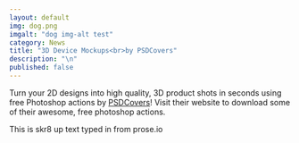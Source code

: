 ```yaml
---
layout: default
img: dog.png
imgalt: "dog img-alt test"
category: News
title: "3D Device Mockups<br>by PSDCovers"
description: "\n"
published: false
---
```



  Turn your 2D designs into high quality, 3D
  product shots in seconds using free Photoshop actions by [PSDCovers](http://www.psdcovers.com/)! Visit
  their website to download some of their awesome, free photoshop actions.

This is skr8 up text typed in from prose.io